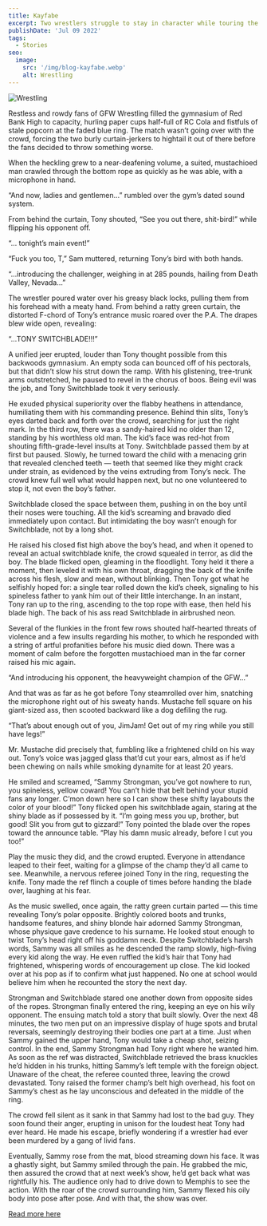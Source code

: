 ```yaml
---
title: Kayfabe
excerpt: Two wrestlers struggle to stay in character while touring the deep south. Read an excert from the book, I Saw a Stranger on the Freeway.
publishDate: 'Jul 09 2022'
tags:
  - Stories
seo:
  image:
    src: '/img/blog-kayfabe.webp'
    alt: Wrestling
---
```


![Wrestling](/img/blog-kayfabe.webp)

Restless and rowdy fans of GFW Wrestling filled the gymnasium of Red Bank High to capacity, hurling paper cups half-full of RC Cola and fistfuls of stale popcorn at the faded blue ring. The match wasn’t going over with the crowd, forcing the two burly curtain-jerkers to hightail it out of there before the fans decided to throw something worse.

When the heckling grew to a near-deafening volume, a suited, mustachioed man crawled through the bottom rope as quickly as he was able, with a microphone in hand.

“And now, ladies and gentlemen…” rumbled over the gym’s dated sound system.

From behind the curtain, Tony shouted, “See you out there, shit-bird!” while flipping his opponent off.

“… tonight’s main event!”

“Fuck you too, T,” Sam muttered, returning Tony’s bird with both hands.

“…introducing the challenger, weighing in at 285 pounds, hailing from Death Valley, Nevada…”

The wrestler poured water over his greasy black locks, pulling them from his forehead with a meaty hand. From behind a ratty green curtain, the distorted F-chord of Tony’s entrance music roared over the P.A. The drapes blew wide open, revealing:

“…TONY SWITCHBLADE!!!”

A unified jeer erupted, louder than Tony thought possible from this backwoods gymnasium. An empty soda can bounced off of his pectorals, but that didn’t slow his strut down the ramp. With his glistening, tree-trunk arms outstretched, he paused to revel in the chorus of boos. Being evil was the job, and Tony Switchblade took it very seriously.

He exuded physical superiority over the flabby heathens in attendance, humiliating them with his commanding presence. Behind thin slits, Tony’s eyes darted back and forth over the crowd, searching for just the right mark. In the third row, there was a sandy-haired kid no older than 12, standing by his worthless old man. The kid’s face was red-hot from shouting fifth-grade-level insults at Tony. Switchblade passed them by at first but paused. Slowly, he turned toward the child with a menacing grin that revealed clenched teeth — teeth that seemed like they might crack under strain, as evidenced by the veins extruding from Tony’s neck. The crowd knew full well what would happen next, but no one volunteered to stop it, not even the boy’s father.

Switchblade closed the space between them, pushing in on the boy until their noses were touching. All the kid’s screaming and bravado died immediately upon contact. But intimidating the boy wasn’t enough for Switchblade, not by a long shot.

He raised his closed fist high above the boy’s head, and when it opened to reveal an actual switchblade knife, the crowd squealed in terror, as did the boy. The blade flicked open, gleaming in the floodlight. Tony held it there a moment, then leveled it with his own throat, dragging the back of the knife across his flesh, slow and mean, without blinking. Then Tony got what he selfishly hoped for: a single tear rolled down the kid’s cheek, signaling to his spineless father to yank him out of their little interchange. In an instant, Tony ran up to the ring, ascending to the top rope with ease, then held his blade high. The back of his ass read Switchblade in airbrushed neon.

Several of the flunkies in the front few rows shouted half-hearted threats of violence and a few insults regarding his mother, to which he responded with a string of artful profanities before his music died down. There was a moment of calm before the forgotten mustachioed man in the far corner raised his mic again.

“And introducing his opponent, the heavyweight champion of the GFW…”

And that was as far as he got before Tony steamrolled over him, snatching the microphone right out of his sweaty hands. Mustache fell square on his giant-sized ass, then scooted backward like a dog defiling the rug.

“That’s about enough out of you, JimJam! Get out of my ring while you still have legs!”

Mr. Mustache did precisely that, fumbling like a frightened child on his way out. Tony’s voice was jagged glass that’d cut your ears, almost as if he’d been chewing on nails while smoking dynamite for at least 20 years.

He smiled and screamed, “Sammy Strongman, you’ve got nowhere to run, you spineless, yellow coward! You can’t hide that belt behind your stupid fans any longer. C’mon down here so I can show these shifty layabouts the color of your blood!” Tony flicked open his switchblade again, staring at the shiny blade as if possessed by it. “I’m going mess you up, brother, but good! Slit you from gut to gizzard!” Tony pointed the blade over the ropes toward the announce table. “Play his damn music already, before I cut you too!”

Play the music they did, and the crowd erupted. Everyone in attendance leaped to their feet, waiting for a glimpse of the champ they’d all came to see. Meanwhile, a nervous referee joined Tony in the ring, requesting the knife. Tony made the ref flinch a couple of times before handing the blade over, laughing at his fear.

As the music swelled, once again, the ratty green curtain parted — this time revealing Tony’s polar opposite. Brightly colored boots and trunks, handsome features, and shiny blonde hair adorned Sammy Strongman, whose physique gave credence to his surname. He looked stout enough to twist Tony’s head right off his goddamn neck. Despite Switchblade’s harsh words, Sammy was all smiles as he descended the ramp slowly, high-fiving every kid along the way. He even ruffled the kid’s hair that Tony had frightened, whispering words of encouragement up close. The kid looked over at his pop as if to confirm what just happened. No one at school would believe him when he recounted the story the next day.

Strongman and Switchblade stared one another down from opposite sides of the ropes. Strongman finally entered the ring, keeping an eye on his wily opponent. The ensuing match told a story that built slowly. Over the next 48 minutes, the two men put on an impressive display of huge spots and brutal reversals, seemingly destroying their bodies one part at a time. Just when Sammy gained the upper hand, Tony would take a cheap shot, seizing control. In the end, Sammy Strongman had Tony right where he wanted him. As soon as the ref was distracted, Switchblade retrieved the brass knuckles he’d hidden in his trunks, hitting Sammy’s left temple with the foreign object. Unaware of the cheat, the referee counted three, leaving the crowd devastated. Tony raised the former champ’s belt high overhead, his foot on Sammy’s chest as he lay unconscious and defeated in the middle of the ring.

The crowd fell silent as it sank in that Sammy had lost to the bad guy. They soon found their anger, erupting in unison for the loudest heat Tony had ever heard. He made his escape, briefly wondering if a wrestler had ever been murdered by a gang of livid fans.

Eventually, Sammy rose from the mat, blood streaming down his face. It was a ghastly sight, but Sammy smiled through the pain. He grabbed the mic, then assured the crowd that at next week’s show, he’d get back what was rightfully his. The audience only had to drive down to Memphis to see the action. With the roar of the crowd surrounding him, Sammy flexed his oily body into pose after pose. And with that, the show was over.

[Read more here](/projects/i-saw-a-stranger-on-the-freeway/)
